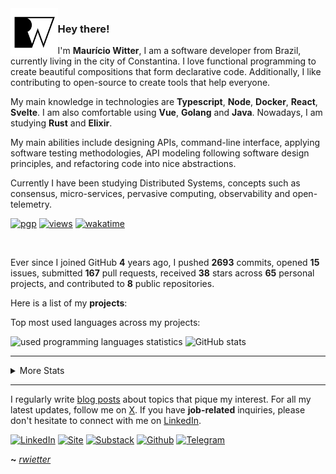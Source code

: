 <img align="left" width="15%" src="./icon.png">

### Hey there!

I'm **Maurício Witter**, I am a software developer from Brazil, currently living in the city of Constantina. I love functional programming to create beautiful compositions that form declarative code. Additionally, I like contributing to open-source to create tools that help everyone.

My main knowledge in technologies are **Typescript**, **Node**, **Docker**, **React**, **Svelte**. I am also comfortable using **Vue**, **Golang** and **Java**. Nowadays, I am studying **Rust** and **Elixir**.

My main abilities include designing APIs, command-line interface, applying software testing methodologies, API modeling following software design principles, and refactoring code into nice abstractions.

Currently I have been studying Distributed Systems, concepts such as consensus, micro-services, pervasive computing, observability and open-telemetry.

[![pgp](https://img.shields.io/badge/gpg-2F4A8C59535F3EDA-313131?style=flat&labelColor=545454&color=313131)](https://github.com/rwietter.gpg) [![views](https://komarev.com/ghpvc/?username=rwietter&style=flat&color=313131&label=views)](https://github.com/rwietter) [![wakatime](https://wakatime.com/badge/user/6a826599-f069-465f-81bf-4438e4f54426.svg?style=flat-square)](https://wakatime.com/@6a826599-f069-465f-81bf-4438e4f54426?style=for-the-badge)


<br>

Ever since I joined GitHub **4** years ago, I pushed **2693** commits, opened **15** issues, submitted **167** pull requests, received **38** stars across **65** personal projects, and contributed to **8** public repositories.

Here is a list of my **projects**:

Top most used languages across my projects:

<div>
    <img width="44.5%" alt="used programming languages statistics" src="https://github-readme-stats.vercel.app/api/top-langs/?username=rwietter&langs_count=4&layout=compact&exclude_repo=dotfs,blog-posts,dotfiles-bspwm"/>
    <img width="50%" alt="GitHub stats" src="https://github-readme-stats.vercel.app/api?username=rwietter&show_icons=true&count_private=true&hide_border=true"/>
</div>

<hr />

  <details closed>
    <summary> More Stats </summary>
      <img width="49.8%" alt="GitHub stats" src="https://github-readme-stats.vercel.app/api/wakatime?username=rwietter&layout=compact&langs_count=8"/>
      <img width="49.6%"alt="GitHub stats" src="https://github-readme-streak-stats.herokuapp.com/?user=rwietter&theme=default&hide_border=false"/>
      <img width="100%" alt="used programming languages statistics" src="https://github-readme-stats.vercel.app/api/top-langs/?username=rwietter&langs_count=8&layout=compact&exclude_repo=dotfs,blog-posts,dotfiles-bspwm"/>
  </details>

<hr />

I regularly write [blog posts](https://rwietterc.xyz/blog) about topics that pique my interest. For all my latest updates, follow me on [X](https://x.com/rwietter). If you have **job-related** inquiries, please don't hesitate to connect with me on [LinkedIn](https://www.linkedin.com/in/rwietter/).

<div>

  [![LinkedIn](https://img.shields.io/badge/linkedin-%230077B5.svg?style=for-the-badge&logo=linkedin&logoColor=white)](https://www.linkedin.com/in/rwietter/)
  [![Site](https://img.shields.io/badge/-Site-000?style=for-the-badge&logo=medium&logoColor=fff)](https://rwietterc.xyz)
  [![Substack](https://img.shields.io/badge/-Substack-fff?style=for-the-badge&logo=substack&logoColor=orange)](https://rwietter.substack.com)
  [![Github](https://img.shields.io/badge/github-%23181717.svg?style=for-the-badge&logo=github&logoColor=white)](https://github.com/rwietter)
  [![Telegram](https://img.shields.io/badge/-Telegram-007ACC?style=for-the-badge&logo=telegram&logoColor=white)](https://telegram.me/rwietter)

</div>

**~** [_rwietter_](https://rwietterc.xyz/)
